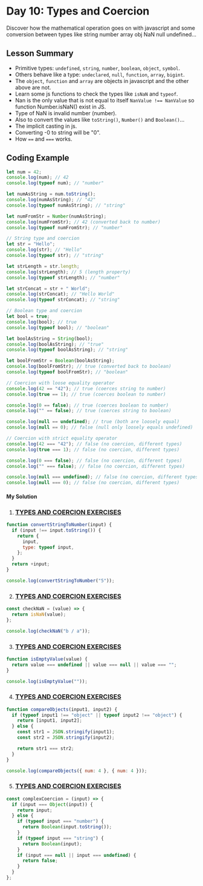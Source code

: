 # Day 10: Types and Coercion

Discover how the mathematical operation goes on with javascript and some conversion between types like string number array obj NaN null undefined...

## Lesson Summary

- Primitive types: `undefined`, `string`, `number`, `boolean`, `object`, `symbol`.
- Others behave like a type: `undeclared`, `null`, `function`, `array`, `bigint`.
- The `object`, `function` and `array` are objects in javascript and the other above are not.
- Learn some js functions to check the types like `isNaN` and `typeof`.
- Nan is the only value that is not equal to itself `NanValue !== NanValue` so function Number.isNaN() exist in JS.
- Type of NaN is invalid number (number).
- Also to convert the values like `toString()`, `Number()` and `Boolean()`...
- The implicit casting in js.
- Converting -0 to string will be "0".
- How `==` and `===` works.

## Coding Example

```javascript
let num = 42;
console.log(num); // 42
console.log(typeof num); // "number"

let numAsString = num.toString();
console.log(numAsString); // "42"
console.log(typeof numAsString); // "string"

let numFromStr = Number(numAsString);
console.log(numFromStr); // 42 (converted back to number)
console.log(typeof numFromStr); // "number"

// String type and coercion
let str = "Hello";
console.log(str); // "Hello"
console.log(typeof str); // "string"

let strLength = str.length;
console.log(strLength); // 5 (length property)
console.log(typeof strLength); // "number"

let strConcat = str + " World";
console.log(strConcat); // "Hello World"
console.log(typeof strConcat); // "string"

// Boolean type and coercion
let bool = true;
console.log(bool); // true
console.log(typeof bool); // "boolean"

let boolAsString = String(bool);
console.log(boolAsString); // "true"
console.log(typeof boolAsString); // "string"

let boolFromStr = Boolean(boolAsString);
console.log(boolFromStr); // true (converted back to boolean)
console.log(typeof boolFromStr); // "boolean"

// Coercion with loose equality operator
console.log(42 == "42"); // true (coerces string to number)
console.log(true == 1); // true (coerces boolean to number)

console.log(0 == false); // true (coerces boolean to number)
console.log("" == false); // true (coerces string to boolean)

console.log(null == undefined); // true (both are loosely equal)
console.log(null == 0); // false (null only loosely equals undefined)

// Coercion with strict equality operator
console.log(42 === "42"); // false (no coercion, different types)
console.log(true === 1); // false (no coercion, different types)

console.log(0 === false); // false (no coercion, different types)
console.log("" === false); // false (no coercion, different types)

console.log(null === undefined); // false (no coercion, different types)
console.log(null === 0); // false (no coercion, different types)
```

#### My Solution

1. ### [TYPES AND COERCION EXERCISES](https://github.com/orjwan-alrajaby/gsg-expressjs-backend-training-2023/blob/main/learning-sprint-1/week3-day1-tasks/tasks.md)

```javascript
function convertStringToNumber(input) {
  if (input !== input.toString()) {
    return {
      input,
      type: typeof input,
    };
  }
  return +input;
}

console.log(convertStringToNumber("5"));
```

2. ### [TYPES AND COERCION EXERCISES](https://github.com/orjwan-alrajaby/gsg-expressjs-backend-training-2023/blob/main/learning-sprint-1/week3-day1-tasks/tasks.md)

```javascript
const checkNaN = (value) => {
  return isNaN(value);
};

console.log(checkNaN("b / a"));
```

3. ### [TYPES AND COERCION EXERCISES](https://github.com/orjwan-alrajaby/gsg-expressjs-backend-training-2023/blob/main/learning-sprint-1/week3-day1-tasks/tasks.md)

```javascript
function isEmptyValue(value) {
  return value === undefined || value === null || value === "";
}

console.log(isEmptyValue(""));
```

4. ### [TYPES AND COERCION EXERCISES](https://github.com/orjwan-alrajaby/gsg-expressjs-backend-training-2023/blob/main/learning-sprint-1/week3-day1-tasks/tasks.md)

```javascript
function compareObjects(input1, input2) {
  if (typeof input1 !== "object" || typeof input2 !== "object") {
    return [input1, input2];
  } else {
    const str1 = JSON.stringify(input1);
    const str2 = JSON.stringify(input2);

    return str1 === str2;
  }
}

console.log(compareObjects({ num: 4 }, { num: 4 }));
```

5. ### [TYPES AND COERCION EXERCISES](https://github.com/orjwan-alrajaby/gsg-expressjs-backend-training-2023/blob/main/learning-sprint-1/week3-day1-tasks/tasks.md)

```javascript
const complexCoercion = (input) => {
  if (input === Object(input)) {
    return input;
  } else {
    if (typeof input === "number") {
      return Boolean(input.toString());
    }
    if (typeof input === "string") {
      return Boolean(input);
    }
    if (input === null || input === undefined) {
      return false;
    }
  }
};
```
